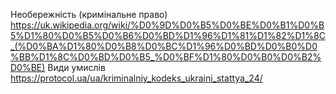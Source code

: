 Необережність (кримінальне право) https://uk.wikipedia.org/wiki/%D0%9D%D0%B5%D0%BE%D0%B1%D0%B5%D1%80%D0%B5%D0%B6%D0%BD%D1%96%D1%81%D1%82%D1%8C_(%D0%BA%D1%80%D0%B8%D0%BC%D1%96%D0%BD%D0%B0%D0%BB%D1%8C%D0%BD%D0%B5_%D0%BF%D1%80%D0%B0%D0%B2%D0%BE)
Види умислів https://protocol.ua/ua/kriminalniy_kodeks_ukraini_stattya_24/
